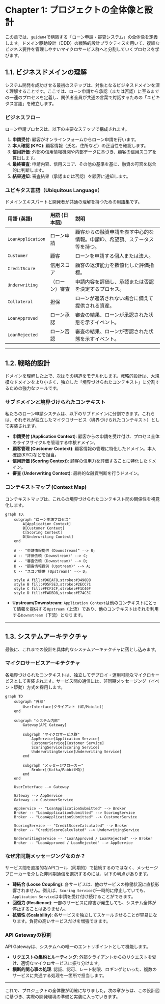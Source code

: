 # Chapter 1: プロジェクトの全体像と設計

この章では、`guide04`で構築する「ローン申請・審査システム」の全体像を定義します。ドメイン駆動設計（DDD）の戦略的設計プラクティスを用いて、複雑なビジネス要件を管理しやすいマイクロサービス群へと分割していくプロセスを学びます。

## 1.1. ビジネスドメインの理解

システム開発を成功させる最初のステップは、対象となるビジネスドメインを深く理解することです。ここでは、ローン申請から承認（または否認）に至るまでの一連のプロセスを定義し、関係者全員が共通の言葉で対話するための「ユビキタス言語」を確立します。

### ビジネスフロー

ローン申請プロセスは、以下の主要なステップで構成されます。

1.  **申請受付**: 顧客がオンラインフォームからローン申請を行います。
2.  **本人確認 (KYC)**: 顧客情報（氏名、住所など）の正当性を確認します。
3.  **信用評価**: 外部の信用情報機関や内部データに基づき、顧客の信用スコアを算出します。
4.  **最終審査**: 申請内容、信用スコア、その他の基準を基に、融資の可否を総合的に判断します。
5.  **結果通知**: 審査結果（承認または否認）を顧客に通知します。

### ユビキタス言語（Ubiquitous Language）

ドメインエキスパートと開発者が共通の理解を持つための用語集です。

| 用語 (英語) | 用語 (日本語) | 説明 |
| :--- | :--- | :--- |
| `LoanApplication` | ローン申請 | 顧客からの融資申請を表す中心的な情報。申請ID、希望額、ステータス等を持つ。 |
| `Customer` | 顧客 | ローンを申請する個人または法人。 |
| `CreditScore` | 信用スコア | 顧客の返済能力を数値化した評価指標。 |
| `Underwriting` | （ローン）審査 | 申請内容を評価し、承認または否認を決定するプロセス。 |
| `Collateral` | 担保 | ローンが返済されない場合に備えて提供される資産。 |
| `LoanApproved` | ローン承認 | 審査の結果、ローンが承認された状態を示すイベント。 |
| `LoanRejected` | ローン否認 | 審査の結果、ローンが否認された状態を示すイベント。 |

---

## 1.2. 戦略的設計

ドメインを理解した上で、次はその構造をモデル化します。戦略的設計は、大規模なドメインをより小さく、独立した「境界づけられたコンテキスト」に分割するための強力なツールです。

### サブドメインと境界づけられたコンテキスト

私たちのローン申請システムは、以下のサブドメインに分割できます。これらは、それぞれが独立したマイクロサービス（境界づけられたコンテキスト）として実装されます。

-   **申請受付 (Application Context)**: 顧客からの申請を受け付け、プロセス全体のライフサイクルを管理する中核ドメイン。
-   **顧客管理 (Customer Context)**: 顧客情報の管理に特化したドメイン。本人確認(KYC)などを担当。
-   **信用評価 (Scoring Context)**: 顧客の信用力を評価することに特化したドメイン。
-   **審査 (Underwriting Context)**: 最終的な融資判断を行うドメイン。

### コンテキストマップ (Context Map)

コンテキストマップは、これらの境界づけられたコンテキスト間の関係性を視覚化します。

```mermaid
graph TD;
    subgraph "ローン申請プロセス"
        A[Application Context]
        B[Customer Context]
        C[Scoring Context]
        D[Underwriting Context]
    end

    A -- "申請情報提供 (Downstream)" --> B;
    A -- "評価依頼 (Downstream)" --> C;
    A -- "審査依頼 (Downstream)" --> D;
    B -- "顧客情報提供 (Upstream)" --> A;
    C -- "スコア提供 (Upstream)" --> D;

    style A fill:#D6EAF8,stroke:#3498DB
    style B fill:#D5F5E3,stroke:#2ECC71
    style C fill:#FCF3CF,stroke:#F1C40F
    style D fill:#FADBD8,stroke:#E74C3C
```
*   **Upstream/Downstream**: `Application Context`は他のコンテキストにとって情報を提供する`Upstream`（上流）であり、他のコンテキストはそれを利用する`Downstream`（下流）となります。

---

## 1.3. システムアーキテクチャ

最後に、これまでの設計を具体的なシステムアーキテクチャに落とし込みます。

### マイクロサービスアーキテクチャ

各境界づけられたコンテキストは、独立してデプロイ・運用可能なマイクロサービスとして実装されます。サービス間の通信には、非同期メッセージング（イベント駆動）方式を採用します。

```mermaid
graph TD
    subgraph "外部"
        UserInterface[クライアント (UI/Mobile)]
    end

    subgraph "システム内部"
        Gateway[API Gateway]
        
        subgraph "マイクロサービス群"
            AppService[Application Service]
            CustomerService[Customer Service]
            ScoringService[Scoring Service]
            UnderwritingService[Underwriting Service]
        end

        subgraph "メッセージブローカー"
            Broker[(Kafka/RabbitMQ)]
        end
    end

    UserInterface --> Gateway

    Gateway --> AppService
    Gateway --> CustomerService

    AppService -- "LoanApplicationSubmitted" --> Broker
    Broker -- "LoanApplicationSubmitted" --> ScoringService
    Broker -- "LoanApplicationSubmitted" --> CustomerService

    ScoringService -- "CreditScoreCalculated" --> Broker
    Broker -- "CreditScoreCalculated" --> UnderwritingService

    UnderwritingService -- "LoanApproved / LoanRejected" --> Broker
    Broker -- "LoanApproved / LoanRejected" --> AppService

```

### なぜ非同期メッセージングなのか？

サービス間を直接的なAPIコール（同期的）で接続するのではなく、メッセージブローカーを介した非同期通信を選択するのには、以下の利点があります。

-   **疎結合 (Loose Coupling)**: 各サービスは、他のサービスの稼働状況に直接影響されません。例えば、`Scoring Service`が一時的に停止していても、`Application Service`は申請を受け付け続けることができます。
-   **回復力 (Resilience)**: 一部のサービスに障害が発生しても、システム全体が停止することはありません。
-   **拡張性 (Scalability)**: 各サービスを独立してスケールさせることが容易になります。負荷の高いサービスだけを増強できます。

### API Gatewayの役割

API Gatewayは、システムへの唯一のエントリポイントとして機能します。

-   **リクエストの集約とルーティング**: 外部クライアントからのリクエストを受け、適切なマイクロサービスに振り分けます。
-   **横断的関心事の処理**: 認証、認可、レート制限、ロギングといった、複数のサービスに共通する処理を一箇所で担当します。

---

これで、プロジェクトの全体像が明確になりました。次の章からは、この設計図に基づき、実際の開発環境の準備と実装に入っていきます。 